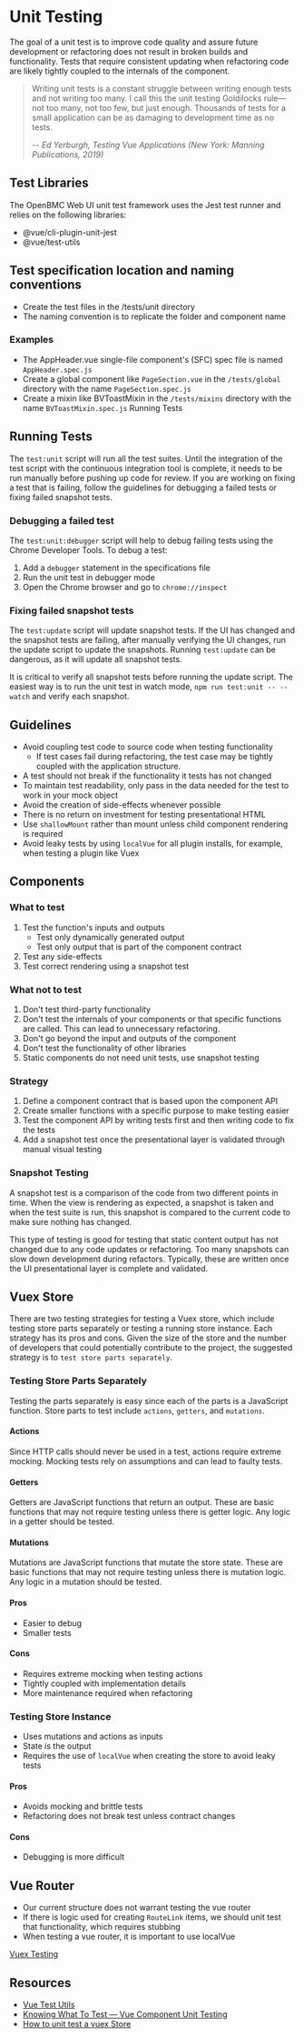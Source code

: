 # Unit Testing

The goal of a unit test is to improve code quality and assure future development
or refactoring does not result in broken builds and functionality. Tests that
require consistent updating when refactoring code are likely tightly coupled to
the internals of the component.

> Writing unit tests is a constant struggle between writing enough tests and not
> writing too many. I call this the unit testing Goldilocks rule—not too many,
> not too few, but just enough. Thousands of tests for a small application can
> be as damaging to development time as no tests.
>
> -- <cite>Ed Yerburgh, Testing Vue Applications (New York: Manning
> Publications, 2019)</cite>

## Test Libraries

The OpenBMC Web UI unit test framework uses the Jest test runner and relies on
the following libraries:

- @vue/cli-plugin-unit-jest
- @vue/test-utils

## Test specification location and naming conventions

- Create the test files in the /tests/unit directory
- The naming convention is to replicate the folder and component name

### Examples

- The AppHeader.vue single-file component's (SFC) spec file is named
  `AppHeader.spec.js`
- Create a global component like `PageSection.vue` in the `/tests/global`
  directory with the name `PageSection.spec.js`
- Create a mixin like BVToastMixin in the `/tests/mixins` directory with the
  name `BVToastMixin.spec.js` Running Tests

## Running Tests

The `test:unit` script will run all the test suites. Until the integration of
the test script with the continuous integration tool is complete, it needs to be
run manually before pushing up code for review. If you are working on fixing a
test that is failing, follow the guidelines for debugging a failed tests or
fixing failed snapshot tests.

### Debugging a failed test

The `test:unit:debugger` script will help to debug failing tests using the
Chrome Developer Tools. To debug a test:

1. Add a `debugger` statement in the specifications file
1. Run the unit test in debugger mode
1. Open the Chrome browser and go to `chrome://inspect`

### Fixing failed snapshot tests

The `test:update` script will update snapshot tests. If the UI has changed and
the snapshot tests are failing, after manually verifying the UI changes, run the
update script to update the snapshots. Running `test:update` can be dangerous,
as it will update all snapshot tests.

It is critical to verify all snapshot tests before running the update script.
The easiest way is to run the unit test in watch mode,
`npm run test:unit -- --watch` and verify each snapshot.

## Guidelines

- Avoid coupling test code to source code when testing functionality
  - If test cases fail during refactoring, the test case may be tightly coupled
    with the application structure.
- A test should not break if the functionality it tests has not changed
- To maintain test readability, only pass in the data needed for the test to
  work in your mock object
- Avoid the creation of side-effects whenever possible
- There is no return on investment for testing presentational HTML
- Use `shallowMount` rather than mount unless child component rendering is
  required
- Avoid leaky tests by using `localVue` for all plugin installs, for example,
  when testing a plugin like Vuex

## Components

### What to test

1. Test the function's inputs and outputs
   - Test only dynamically generated output
   - Test only output that is part of the component contract
1. Test any side-effects
1. Test correct rendering using a snapshot test

### What not to test

1. Don't test third-party functionality
1. Don't test the internals of your components or that specific functions are
   called. This can lead to unnecessary refactoring.
1. Don't go beyond the input and outputs of the component
1. Don't test the functionality of other libraries
1. Static components do not need unit tests, use snapshot testing

### Strategy

1. Define a component contract that is based upon the component API
1. Create smaller functions with a specific purpose to make testing easier
1. Test the component API by writing tests first and then writing code to fix
   the tests
1. Add a snapshot test once the presentational layer is validated through manual
   visual testing

### Snapshot Testing

A snapshot test is a comparison of the code from two different points in time.
When the view is rendering as expected, a snapshot is taken and when the test
suite is run, this snapshot is compared to the current code to make sure nothing
has changed.

This type of testing is good for testing that static content output has not
changed due to any code updates or refactoring. Too many snapshots can slow down
development during refactors. Typically, these are written once the UI
presentational layer is complete and validated.

## Vuex Store

There are two testing strategies for testing a Vuex store, which include testing
store parts separately or testing a running store instance. Each strategy has
its pros and cons. Given the size of the store and the number of developers that
could potentially contribute to the project, the suggested strategy is to
`test store parts separately`.

### Testing Store Parts Separately

Testing the parts separately is easy since each of the parts is a JavaScript
function. Store parts to test include `actions`, `getters`, and `mutations`.

#### Actions

Since HTTP calls should never be used in a test, actions require extreme
mocking. Mocking tests rely on assumptions and can lead to faulty tests.

#### Getters

Getters are JavaScript functions that return an output. These are basic
functions that may not require testing unless there is getter logic. Any logic
in a getter should be tested.

#### Mutations

Mutations are JavaScript functions that mutate the store state. These are basic
functions that may not require testing unless there is mutation logic. Any logic
in a mutation should be tested.

#### Pros

- Easier to debug
- Smaller tests

#### Cons

- Requires extreme mocking when testing actions
- Tightly coupled with implementation details
- More maintenance required when refactoring

### Testing Store Instance

- Uses mutations and actions as inputs
- State is the output
- Requires the use of `localVue` when creating the store to avoid leaky tests

#### Pros

- Avoids mocking and brittle tests
- Refactoring does not break test unless contract changes

#### Cons

- Debugging is more difficult

## Vue Router

- Our current structure does not warrant testing the vue router
- If there is logic used for creating `RouteLink` items, we should unit test
  that functionality, which requires stubbing
- When testing a vue router, it is important to use localVue

[Vuex Testing](https://vuex.vuejs.org/guide/testing.html)

## Resources

- [Vue Test Utils](https://vue-test-utils.vuejs.org/)
- [Knowing What To Test — Vue Component Unit Testing](https://vuejsdevelopers.com/2019/08/26/vue-what-to-unit-test-components/)
- [How to unit test a vuex Store](https://www.dev-tips-and-tricks.com/how-to-unit-test-a-vuex-store)
